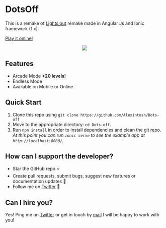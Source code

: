 # DotsOff

This is a remake of [Lights out][1] remake made in Angular Js and Ionic framework (1.x).

[Play it online!][2]

<div align="center">
  <img src="https://media.giphy.com/media/l1J3zYETAYKjYP4M8/giphy.gif"/>
</div>


## <a name="features"></a>Features
* Arcade Mode <b>+20 levels!</b>
* Endless Mode
* Available on Mobile or Online

## <a name="start"></a> Quick Start

1. Clone this repo using `git clone https://github.com/Alexintosh/Dots-off`
2. Move to the appropriate directory: `cd Dots-off`.<br />
3. Run `npm install` in order to install dependencies and clean the git repo.<br />
   *At this point you can run `ionic serve` to see the example app at `http://localhost:8080/`.*
   
## How can I support the developer?
- Star the GitHub repo :star:
- Create pull requests, submit bugs, suggest new features or documentation updates :wrench:
- Follow me on [Twitter](https://twitter.com/alexintosh) :feet:

## Can I hire you?
Yes!  Ping me on [Twitter](https://twitter.com/alexintosh) or get in touch by [mail](mailto:alessio.d@gmail.com)
I will be happy to work with you!

[1]: https://en.wikipedia.org/wiki/Lights_Out_(game)
[2]: http://alexintosh.github.io/Dots-off/
